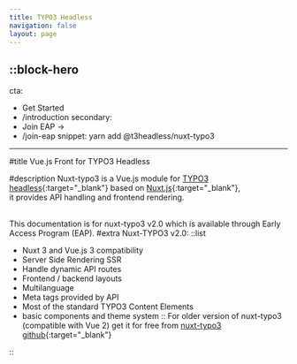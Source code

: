```yaml
---
title: TYPO3 Headless
navigation: false
layout: page
---
```


::block-hero
---
cta:
  - Get Started
  - /introduction
secondary:
  - Join EAP →
  - /join-eap
snippet: yarn add @t3headless/nuxt-typo3
---

#title
Vue.js Front for TYPO3 Headless

#description
Nuxt-typo3 is a Vue.js module for [TYPO3 headless](https://github.com/TYPO3-Headless/headless){:target="_blank"} based on [Nuxt.js](https://nuxt.com/){:target="_blank"}, <br> 
it provides API handling and frontend rendering.
<br> <br> 

This documentation is for nuxt-typo3 v2.0 which is available through Early Access Program (EAP).
#extra
Nuxt-TYPO3 v2.0:
::list
- Nuxt 3 and Vue.js 3 compatibility 
- Server Side Rendering SSR
- Handle dynamic API routes
- Frontend / backend layouts
- Multilanguage
- Meta tags provided by API
- Most of the standard TYPO3 Content Elements
- basic components and theme system
::
For older version of nuxt-typo3 (compatible with Vue 2) get it for free from [nuxt-typo3 github](https://github.com/TYPO3-Headless/nuxt-typo3){:target="_blank"} 

::
